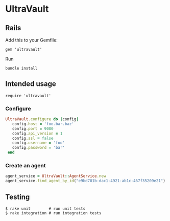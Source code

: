 # UltraVault

## Rails

Add this to your Gemfile:

    gem 'ultravault'

Run

    bundle install

## Intended usage

    require 'ultravault'

### Configure

``` ruby
UltraVault.configure do |config|
   config.host = 'foo.bar.baz'
   config.port = 9080
   config.api_version = 1
   config.ssl = false
   config.username = 'foo'
   config.password = 'bar'
 end   
```
     
### Create an agent

``` ruby
agent_service = UltraVault::AgentService.new
agent_service.find_agent_by_id("e9bd701b-dac1-4921-ab1c-467f35209e21") # => UltraVault::Agent
```

## Testing

    $ rake unit        # run unit tests
    $ rake integration # run integration tests
